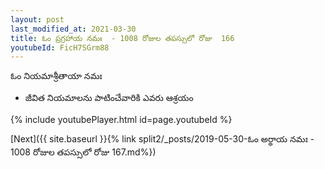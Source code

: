 ```yaml
---
layout: post
last_modified_at: 2021-03-30
title: ఓం ప్రగ్రహాయ నమః  - 1008 రోజుల తపస్సులో రోజు  166
youtubeId: FicH7SGrm88
---
```

 
 
 ఓం నియమాశ్రీతాయా నమః  
 
 -  జీవిత నియమాలను పాటించేవారికి ఎవరు ఆశ్రయం 
 
  
 
  
 
 
 
 
 
 


{% include youtubePlayer.html id=page.youtubeId %}
 
[Next]({{ site.baseurl }}{% link  split2/_posts/2019-05-30-ఓం అర్థాయ నమః  - 1008 రోజుల తపస్సులో రోజు  167.md%})
 
